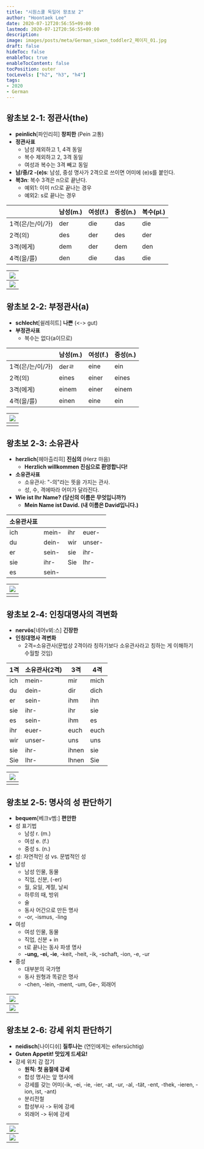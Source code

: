 ```yaml
---
title: "시원스쿨 독일어 왕초보 2"
author: "Hoontaek Lee"
date: 2020-07-12T20:56:55+09:00
lastmod: 2020-07-12T20:56:55+09:00
description:
image: images/posts/meta/German_siwon_toddler2_페이지_01.jpg
draft: false
hideToc: false
enableToc: true
enableTocContent: false
tocPosition: outer
tocLevels: ["h2", "h3", "h4"]
tags:
- 2020
- German
---
```


## 왕초보 2-1: 정관사(the)

- **peinlich**[파인리히] **창피한** (Pein 고통)
- **정관사표**
  - 남성 제외하고 1, 4격 동일
  - 복수 제외하고 2, 3격 동일
  - 여성과 복수는 3격 빼고 동일
- **남/중/2 -(e)s**: 남성, 중성 명사가 2격으로 쓰이면 어미에 (e)s를 붙인다.
- **복3n**: 복수 3격은 n으로 끝난다.
  - 예외1: 이미 n으로 끝나는 경우
  - 예외2: s로 끝나는 경우

|                  | 남성(m.) | 여성(f.) | 중성(n.) | 복수(pl.) |
| ---------------- | -------- | -------- | -------- | --------- |
| 1격(은/는/이/가) | der      | die      | das      | die       |
| 2격(의)          | des      | der      | des      | der       |
| 3격(에게)        | dem      | der      | dem      | den       |
| 4격(을/를)       | den      | die      | das      | die       |



| ![](/en/posts/독일어시원스쿨왕초보2/German_siwon_toddler2_페이지_02.jpg) |
| :----------------------------------------------------------: |
| ![](/en/posts/독일어시원스쿨왕초보2/German_siwon_toddler2_페이지_03.jpg) |

## 왕초보 2-2: 부정관사(a)

- **schlecht**[쉴레히트] **나쁜** (<-> gut)
- **부정관사표**
  - 복수는 없다(a이므로)

|                  | 남성(m.) | 여성(f.) | 중성(n.) |
| ---------------- | -------- | -------- | -------- |
| 1격(은/는/이/가) | derㄹ    | eine     | ein      |
| 2격(의)          | eines    | einer    | eines    |
| 3격(에게)        | einem    | einer    | einem    |
| 4격(을/를)       | einen    | eine     | ein      |



| ![](/en/posts/독일어시원스쿨왕초보2/German_siwon_toddler2_페이지_04.jpg) |
| :----------------------------------------------------------: |
|                                                              |

## 왕초보 2-3: 소유관사

- **herzlich**[헤아츨리히] **진심의** (Herz 마음)
  - **Herzlich willkommen 진심으로 환영합니다!**
- **소유관사표**
  - 소유관사: "-의"라는 뜻을 가지는 관사.
  - 성, 수, 격에따라 어미가 달라진다.
- **Wie ist Ihr Name? (당신의 이름은 무엇입니까?)**
  - **Mein Name ist David. (내 이름은 David입니다.)**

| 소유관사표 |       |      |        |
| ---------- | ----- | ---- | ------ |
| ich        | mein- | ihr  | euer-  |
| du         | dein- | wir  | unser- |
| er         | sein- | sie  | ihr-   |
| sie        | ihr-  | Sie  | Ihr-   |
| es         | sein- |      |        |



| ![](/en/posts/독일어시원스쿨왕초보2/German_siwon_toddler2_페이지_05.jpg) |
| :----------------------------------------------------------: |
|                                                              |

## 왕초보 2-4: 인칭대명사의 격변화

- **nervös**[네어v뵈:스] **긴장한**
- **인칭대명사 격변화**
  - 2격=소유관사(문법상 2격이라 칭하기보다 소유관사라고 칭하는 게 이해하기 수월할 것임)

| 1격  | 소유관사(2격) | 3격   | 4격  |
| ---- | ------------- | ----- | ---- |
| ich  | mein-         | mir   | mich |
| du   | dein-         | dir   | dich |
| er   | sein-         | ihm   | ihn  |
| sie  | ihr-          | ihr   | sie  |
| es   | sein-         | ihm   | es   |
| ihr  | euer-         | euch  | euch |
| wir  | unser-        | uns   | uns  |
| sie  | ihr-          | ihnen | sie  |
| Sie  | Ihr-          | Ihnen | Sie  |

| ![](/en/posts/독일어시원스쿨왕초보2/German_siwon_toddler2_페이지_06.jpg) |
| :----------------------------------------------------------: |
|                                                              |

## 왕초보 2-5: 명사의 성 판단하기

- **bequem**[베크v벰:] **편안한**
- 성 표기법
  - 남성 r. (m.)
  - 여성 e. (f.)
  - 중성 s. (n.)
- 성: 자연적인 성 vs. 문법적인 성
- 남성
  - 남성 인물, 동물
  - 직업, 신분, (-er)
  - 월, 요일, 계절, 날씨
  - 하루의 때, 방위
  - 술
  - 동사 어간으로 만든 명사
  - -or, -ismus, -ling
- 여성
  - 여성 인물, 동물
  - 직업, 신분 + in
  - t로 끝나는 동사 파생 명사
  - **-ung, -ei, -ie**, -keit, -heit, -ik, -schaft, -ion, -e, -ur
- 중성
  - 대부분의 국가명
  - 동사 원형과 똑같은 명사
  - -chen, -lein, -ment, -um, Ge-, 외래어

| ![](/en/posts/독일어시원스쿨왕초보2/German_siwon_toddler2_페이지_07.jpg) |
| :----------------------------------------------------------: |
| ![](/en/posts/독일어시원스쿨왕초보2/German_siwon_toddler2_페이지_08.jpg) |

## 왕초보 2-6: 강세 위치 판단하기

- **neidisch**[나이디쉬] **질투나는** (연인에게는 eifersüchtig)
- **Guten Appetit! 맛있게 드세요!**
- 강세 위치 감 잡기
  - **원칙: 첫 음절에 강세**
  - 합성 명사는 앞 명사에
  - 강세를 갖는 어미(-ik, -ei, -ie, -ier, -at, -ur, -al, -tät, -ent, -thek, -ieren, -ion, ist, -ant)
  - 분리전철
  - 합성부사 -> 뒤에 강세
  - 외래어 -> 뒤에 강세

| ![](/en/posts/독일어시원스쿨왕초보2/German_siwon_toddler2_페이지_09.jpg) |
| :----------------------------------------------------------: |
| ![](/en/posts/독일어시원스쿨왕초보2/German_siwon_toddler2_페이지_10.jpg) |